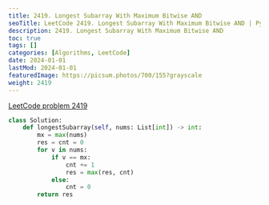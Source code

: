```yaml
---
title: 2419. Longest Subarray With Maximum Bitwise AND
seoTitle: LeetCode 2419. Longest Subarray With Maximum Bitwise AND | Python solution and explanation
description: 2419. Longest Subarray With Maximum Bitwise AND
toc: true
tags: []
categories: [Algorithms, LeetCode]
date: 2024-01-01
lastMod: 2024-01-01
featuredImage: https://picsum.photos/700/155?grayscale
weight: 2419
---
```


[LeetCode problem 2419](https://leetcode.com/problems/longest-subarray-with-maximum-bitwise-and/)

```python
class Solution:
    def longestSubarray(self, nums: List[int]) -> int:
        mx = max(nums)
        res = cnt = 0
        for v in nums:
            if v == mx:
                cnt += 1
                res = max(res, cnt)
            else:
                cnt = 0
        return res

```
